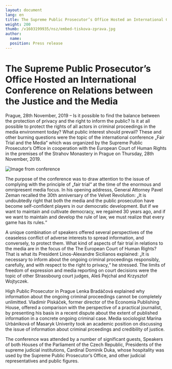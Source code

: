 ```yaml
---
layout: document
lang: en
title: The Supreme Public Prosecutor’s Office Hosted an International Conference on Relations between the Justice and the Media
weight: 200
thumb: /v1603199935/nsz/embed-tiskova-zprava.jpg
author:
  name:
  position: Press release
---
```


# The Supreme Public Prosecutor’s Office Hosted an International Conference on Relations between the Justice and the Media

Prague, 28th November, 2019 – Is it possible to find the balance between the protection of privacy and the right to inform the public? Is it at all possible to protect the rights of all actors in criminal proceedings in the media environment today? What public interest should prevail? These and other burning questions were the topic of the international conference „Fair Trial and the Media“ which was organized by the Supreme Public Prosecutor‘s Office in cooperation with the European Court of Human Rights in the premises of the Strahov Monastery in Prague on Thursday, 28th November, 2019.

![Image from conference]({{site.baseurl}}/assets/img/fotky-z-konference.jpg)

The purpose of the conference was to draw attention to the issue of complying with the principle of „fair trial“ at the time of the enormous and omnipresent media focus. In his opening addresss, General Attorney Pavel Zeman recalled the 30th anniversary of the Velvet Revolution: „It is undoubtedly right that both the media and the public prosecution have become self-confident players in our democratic development. But if we want to maintain and cultivate democracy, we regained 30 years ago, and if we want to maintain and develop the rule of law, we must realize that every game has its rules.“

A unique combination of speakers offered several perspectives of the ceaseless conflict of adverse interests to spread information, and conversely, to protect them. What kind of aspects of fair trial in relations to the media are in the focus of the The European Court of Human Rights? That is what its President Linos-Alexandre Sicilianos explained: „It is necessary to inform about the ongoing criminal proceedings responsibly, carefully, and with respect to the right to privacy,“ he stressed. The limits of freedom of expression and media reporting on court decisions were the topic of other Strassbourg court judges, Aleš Pejchal and Krzysztof Wojtyczek.

High Public Prosecutor in Prague Lenka Bradáčová explained why information about the ongoing criminal proceedings cannot be completely unlimitted. Vladimír Piskáček, former director of the Economia Publishing House, offered a comparison with the perspective of a practical journalist, by presenting his basis in a recent dispute about the extent of published information in a concrete ongoing criminal case. Media sociologist Marína Urbániková of Masaryk Univerity took an academic position on discussing the issue of information about criminal prceedings and credibility of justice.

The conference was attended by a number of significant guests, Speakers of both Houses of the Parliament of the Czech Republic, Presidents of the supreme judicial institutions, Cardinal Dominik Duka, whose hospitality was used by the Supreme Public Prosecutor’s Office, and other judicial representatives and public figures.
